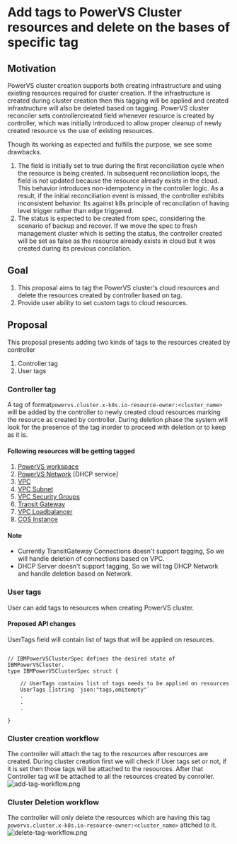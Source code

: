 # Add tags to PowerVS Cluster resources and delete on the bases of specific tag


## Motivation
PowerVS cluster creation supports both creating infrastructure and using existing resources required for cluster creation. If the infrastructure is created during cluster creation then this tagging will be applied and created infrastructure will also be deleted based on tagging.
PowerVS cluster reconciler sets controllercreated field whenever resource is created by controller, which was initially introduced to allow proper cleanup of newly created resource vs the use of existing resources.

Though its working as expected and fulfills the purpose, we see some drawbacks.
1. The field is initially set to true during the first reconciliation cycle when the resource is being created. In subsequent reconciliation loops, the field is not updated because the resource already exists in the cloud. This behavior introduces non-idempotency in the controller logic. As a result, if the initial reconciliation event is missed, the controller exhibits inconsistent behavior. Its against k8s principle of reconcilation of having level trigger rather than edge triggered.
2. The status is expected to be created from spec, considering the scenario of backup and recover. If we move the spec to fresh management cluster which is setting the status, the controller created will be set as false as the resource already exists in cloud but it was created during its previous concilation.

## Goal
1. This proposal aims to tag the PowerVS cluster's cloud resources and delete the resources created by controller based on tag.
2. Provide user ability to set custom tags to cloud resources.

## Proposal
This proposal presents adding two kinds of tags to the resources created by controller
1. Controller tag
2. User tags


### Controller tag
A tag of format`powervs.cluster.x-k8s.io-resource-owner:<cluster_name>` will be added by the controller to newly created cloud resources marking the resource as created by controller. During deletion phase the system will look for the presence of the tag inorder to proceed with deletion or to keep as it is.


#### Following resources will be getting tagged 
1. [PowerVS workspace](https://cloud.ibm.com/docs/power-iaas?topic=power-iaas-creating-power-virtual-server)
2. [PowerVS Network](https://cloud.ibm.com/docs/power-iaas?topic=power-iaas-configuring-subnet) [DHCP service]
3. [VPC](https://cloud.ibm.com/docs/vpc?topic=vpc-about-vpc)
4. [VPC Subnet](https://cloud.ibm.com/docs/vpc?topic=vpc-about-networking-for-vpc)
5. [VPC Security Groups](https://cloud.ibm.com/docs/vpc?topic=vpc-security-in-your-vpc)
6. [Transit Gateway](https://www.ibm.com/products/transit-gateway)
7. [VPC Loadbalancer](https://www.ibm.com/products/load-balancer)
8. [COS Instance](https://www.ibm.com/products/cloud-object-storage)

#### Note 
- Currently TransitGateway Connections doesn't support tagging, So we will handle deletion of connections based on VPC.
- DHCP Server doesn't support tagging, So we will tag DHCP Network and handle deletion based on Network.


### User tags
User can add tags to resources when creating PowerVS cluster.

#### Proposed API changes
UserTags field will contain list of tags that will be applied on resources.

```shell

// IBMPowerVSClusterSpec defines the desired state of IBMPowerVSCluster.
type IBMPowerVSClusterSpec struct {

	// UserTags contains list of tags needs to be applied on resources
	UserTags []string `json:"tags,omitempty"`
	.
	.
	.	
	
}

```


### Cluster creation workflow
The controller will attach the tag to the resources after resources are created.
During cluster creation first we will check if User tags set or not, if it is set then those tags will be attached to the resources. After that Controller tag will be attached to all the resources created by conroller. 
![add-tag-workflow.png](../images/add-tag-workflow.png)


### Cluster Deletion workflow
The controller will only delete the resources which are having this tag `powervs.cluster.x-k8s.io-resource-owner:<cluster_name>` attched to it.
![delete-tag-workflow.png](../images/delete-tag-workflow.png)
